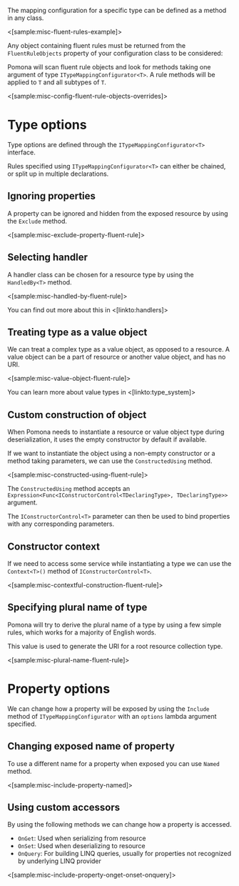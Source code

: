 <!--Title:Fluent rules-->
<!--Url:rules-->

The mapping configuration for a specific type can be defined as a method in
any class.

<[sample:misc-fluent-rules-example]>

Any object containing fluent rules must be returned from the `FluentRuleObjects`
property of your configuration class to be considered:

Pomona will scan fluent rule objects and look for methods taking one argument
of type `ITypeMappingConfigurator<T>`. A rule methods will be applied to `T`
and all subtypes of `T`.

<[sample:misc-config-fluent-rule-objects-overrides]>

# Type options

Type options are defined through the `ITypeMappingConfigurator<T>` interface.

Rules specified using `ITypeMappingConfigurator<T>` can either be chained, or split
up in multiple declarations.

## Ignoring properties

A property can be ignored and hidden from the exposed resource by using the `Exclude` method.

<[sample:misc-exclude-property-fluent-rule]>

## Selecting handler

A handler class can be chosen for a resource type by using the `HandledBy<T>` method.

<[sample:misc-handled-by-fluent-rule]>

You can find out more about this in <[linkto:handlers]>

## Treating type as a value object

We can treat a complex type as a value object, as opposed to a resource.
A value object can be a part of resource or another value object, and has no URI.

<[sample:misc-value-object-fluent-rule]>

You can learn more about value types in <[linkto:type_system]>

## Custom construction of object

When Pomona needs to instantiate a resource or value object type during deserialization,
it uses the empty constructor by default if available.

If we want to instantiate the object using a non-empty constructor or a method taking parameters,
we can use the `ConstructedUsing` method.

<[sample:misc-constructed-using-fluent-rule]>

The `ConstructedUsing` method accepts an `Expression<Func<IConstructorControl<TDeclaringType>, TDeclaringType>>`
argument.

The `IConstructorControl<T>` parameter can then be used to bind properties with
any corresponding parameters.

## Constructor context

If we need to access some service while instantiating a type we can use the `Context<T>()`
method of `IConstructorControl<T>`.

<[sample:misc-contextful-construction-fluent-rule]>

## Specifying plural name of type

Pomona will try to derive the plural name of a type by using a few simple rules,
which works for a majority of English words.

This value is used to generate the URI for a root resource collection type.

<[sample:misc-plural-name-fluent-rule]>

# Property options

We can change how a property will be exposed by using the `Include` method of
`ITypeMappingConfigurator` with an `options` lambda argument specified.

## Changing exposed name of property

To use a different name for a property when exposed you can use `Named` method.

<[sample:misc-include-property-named]>

## Using custom accessors

By using the following methods we can change how a property is accessed.

* `OnGet`: Used when serializing from resource
* `OnSet`: Used when deserializing to resource
* `OnQuery`: For building LINQ queries, usually for properties not recognized by underlying LINQ provider

<[sample:misc-include-property-onget-onset-onquery]>
